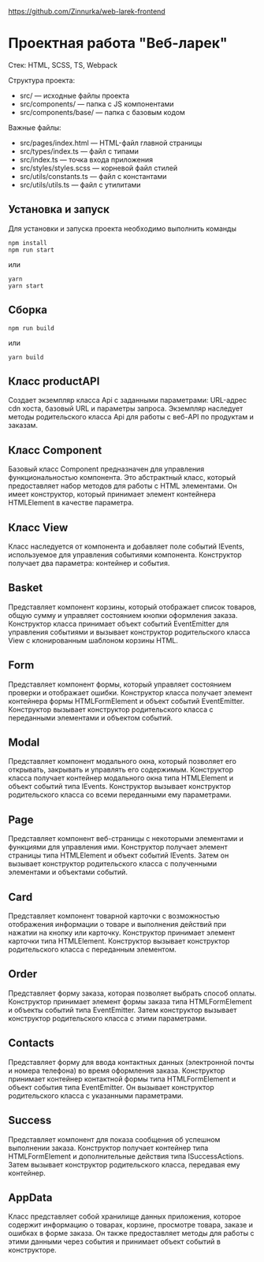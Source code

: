https://github.com/Zinnurka/web-larek-frontend
# Проектная работа "Веб-ларек"

Стек: HTML, SCSS, TS, Webpack

Структура проекта:
- src/ — исходные файлы проекта
- src/components/ — папка с JS компонентами
- src/components/base/ — папка с базовым кодом

Важные файлы:
- src/pages/index.html — HTML-файл главной страницы
- src/types/index.ts — файл с типами
- src/index.ts — точка входа приложения
- src/styles/styles.scss — корневой файл стилей
- src/utils/constants.ts — файл с константами
- src/utils/utils.ts — файл с утилитами

## Установка и запуск
Для установки и запуска проекта необходимо выполнить команды

```
npm install
npm run start
```

или

```
yarn
yarn start
```
## Сборка

```
npm run build
```

или

```
yarn build
```

## Класс productAPI

Создает экземпляр класса Api с заданными параметрами: URL-адрес cdn хоста, базовый URL и параметры запроса. Экземпляр наследует методы родительского класса Api для работы с веб-API по продуктам и заказам.

## Класс Component

Базовый класс Component предназначен для управления функциональностью компонента.
Это абстрактный класс, который предоставляет набор методов для работы с HTML элементами. Он имеет конструктор, который принимает элемент контейнера HTMLElement в качестве параметра.

## Класс View
Класс наследуется от компонента и добавляет поле событий IEvents, используемое для управления событиями компонента. Конструктор получает два параметра: контейнер и события.
## Basket
Представляет компонент корзины, который отображает список товаров, общую сумму и управляет состоянием кнопки оформления заказа. Конструктор класса принимает объект событий EventEmitter для управления событиями и вызывает конструктор родительского класса View с клонированным шаблоном корзины HTML.
## Form
Представляет компонент формы, который управляет состоянием проверки и отображает ошибки. Конструктор класса получает элемент контейнера формы HTMLFormElement и объект событий EventEmitter. Конструктор вызывает конструктор родительского класса с переданными элементами и объектом событий.
## Modal
Представляет компонент модального окна, который позволяет его открывать, закрывать и управлять его содержимым. Конструктор класса получает контейнер модального окна типа HTMLElement и объект событий типа IEvents. Конструктор вызывает конструктор родительского класса со всеми переданными ему параметрами.
## Page
Представляет компонент веб-страницы с некоторыми элементами и функциями для управления ими. Конструктор получает элемент страницы типа HTMLElement и объект событий IEvents. Затем он вызывает конструктор родительского класса с полученными элементами и объектами событий.
## Card
Представляет компонент товарной карточки с возможностью отображения информации о товаре и выполнения действий при нажатии на кнопку или карточку. Конструктор принимает элемент карточки типа HTMLElement. Конструктор вызывает конструктор родительского класса с переданным элементом.
## Order
Представляет форму заказа, которая позволяет выбрать способ оплаты. Конструктор принимает элемент формы заказа типа HTMLFormElement и объекты событий типа EventEmitter. Затем конструктор вызывает конструктор родительского класса с этими параметрами.
## Contacts
Представляет форму для ввода контактных данных (электронной почты и номера телефона) во время оформления заказа. Конструктор принимает контейнер контактной формы типа HTMLFormElement и объект события типа EventEmitter. Он вызывает конструктор родительского класса с указанными параметрами.
## Success
Представляет компонент для показа сообщения об успешном выполнении заказа. Конструктор получает контейнер типа HTMLFormElement и дополнительные действия типа ISuccessActions. Затем вызывает конструктор родительского класса, передавая ему контейнер.
## AppData
Класс представляет собой хранилище данных приложения, которое содержит информацию о товарах, корзине, просмотре товара, заказе и ошибках в форме заказа. Он также предоставляет методы для работы с этими данными через события и принимает объект событий в конструкторе.